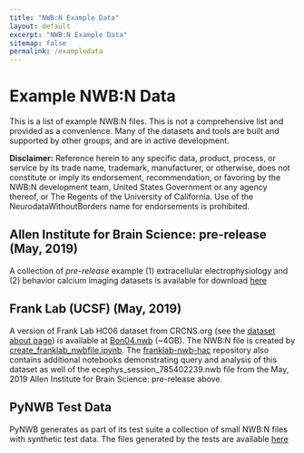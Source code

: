 ```yaml
---
title: "NWB:N Example Data"
layout: default
excerpt: "NWB:N Example Data"
sitemap: false
permalink: /exampledata
---
```



# Example NWB:N Data

This is a list of example NWB:N files. This is not a comprehensive list
and provided as a convenience. Many of the datasets and tools are built
and supported by other groups, and are in active development.

**Disclaimer:** Reference herein to any specific data, product, process, or service by its trade name, trademark, manufacturer, or otherwise, does not constitute or imply its endorsement, recommendation, or favoring by the NWB:N development team, United States Government or any agency thereof, or The Regents of the University of California. Use of the NeurodataWithoutBorders name for endorsements is prohibited.

## Allen Institute for Brain Science: pre-release (May, 2019)

A collection of *pre-release* example (1) extracellular electrophysiology and
(2) behavior calcium imaging datasets is available for
download [here](http://download.alleninstitute.org/informatics-archive/prerelease/)


## Frank Lab (UCSF) (May, 2019)

A version of Frank Lab HC06 dataset from CRCNS.org (see the [dataset about page](https://crcns.org/data-sets/hc/hc-6/about-hc-5)) is available at [Bon04.nwb](https://www.dropbox.com/s/92jkkse2c7lm7qe/bon04.nwb?dl=0) (~4GB). The NWB:N file is created by [create_franklab_nwbfile.ipynb](https://github.com/LorenFrankLab/franklab-nwb-hack/blob/master/hackathon-6/create_franklab_nwbfile.ipynb). The [franklab-nwb-hac](https://github.com/LorenFrankLab/franklab-nwb-hack/tree/master/hackathon-6) repository also contains additional notebooks demonstrating query and analysis of this dataset as well of the ecephys_session_785402239.nwb  file from the May, 2019 Allen Institute for Brain Science: pre-release above.

## PyNWB Test Data

PyNWB generates as part of its test suite a collection of small NWB:N files with synthetic test data. The files generated by the tests are available [here](https://drive.google.com/drive/folders/1g1CpnoMd9s9L-sHBWVyklp3-xJcLGeFt?usp=sharing)
